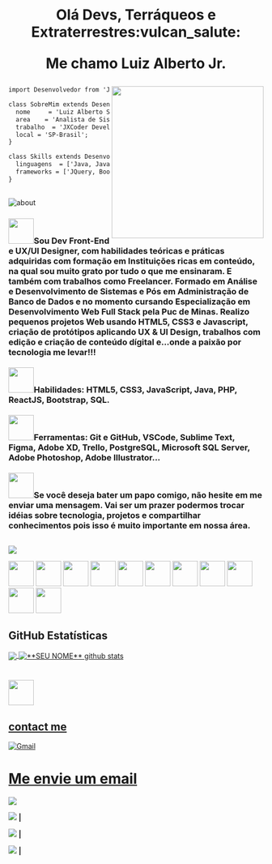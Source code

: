 <h1 align="center">Olá Devs, Terráqueos e Extraterrestres:vulcan_salute:

Me chamo Luiz Alberto Jr.</h1>

<img align="right" width="300" src="https://i2.wp.com/allhtaccess.info/wp-content/uploads/2018/03/programming.gif?fit=1281%2C716&ssl=1"/>

```html
import Desenvolvedor from 'JXCoder';

class SobreMim extends Desenvolvedor {
  nome     = 'Luiz Alberto S.Junior';
  area    = 'Analista de Sistemas';
  trabalho  = 'JXCoder Development';
  local = 'SP-Brasil';
}

class Skills extends Desenvolvedor {
  linguagens  = ['Java, JavaScript, PHP, HTML5, CSS3, SQL'];
  frameworks = ['JQuery, Bootstrap, React, Angular'];
}

```
##
<img alt="about" src="https://github.com/luizjxcoder/luizjxcoder/blob/main/cardmim.png"/>
<h3>
<img height="50" src="https://img.icons8.com/nolan/344/head-profile.png">Sou Dev Front-End e UX/UI Designer, com habilidades teóricas e práticas adquiridas com 
formação em Instituições ricas em conteúdo, na qual sou muito grato por tudo o que me ensinaram. E também com trabalhos como Freelancer.
Formado em Análise e Desenvolvimento de Sistemas e Pós em Administração de Banco de Dados e no momento cursando Especialização em Desenvolvimento Web Full Stack pela Puc de Minas.
Realizo pequenos projetos Web usando HTML5, CSS3 e Javascript, criação de protótipos aplicando UX & UI Design, trabalhos com edição e criação de conteúdo dígital
e...onde a paixão por tecnologia me levar!!!
<br></br>
<img height="50" src="https://img.icons8.com/nolan/344/development-skill.png">Habilidades: HTML5, CSS3, JavaScript, Java, PHP, ReactJS, Bootstrap, SQL.
<br></br>
<img height="50" src="https://img.icons8.com/nolan/344/internship.png">Ferramentas:  Git e GitHub, VSCode, Sublime Text, Figma, Adobe XD, Trello, PostgreSQL, Microsoft SQL Server, Adobe Photoshop, Adobe Illustrator...
<br></br>
<img height="50" src="https://img.icons8.com/nolan/344/speech-bubble-with-dots.png">Se você deseja bater um papo comigo, não hesite em me enviar uma mensagem. Vai ser um prazer podermos trocar idéias sobre tecnologia, projetos 
e compartilhar conhecimentos pois isso é muito importante em nossa área.</h3>

##
<img src="https://github.com/luizjxcoder/luizjxcoder/blob/main/cardferram.png">

<code><img height="50" src="https://img.icons8.com/nolan/344/visual-studio-code-2019.png"></code>
<code><img height="50" src="https://img.icons8.com/nolan/344/git.png"></code>
<code><img height="50" src="https://img.icons8.com/nolan/344/linux--v2.png"></code>
<code><img height="50" src="https://img.icons8.com/nolan/344/console.png"></code>
<code><img height="50" src="https://img.icons8.com/nolan/344/sql.png"></code>
<code><img height="50" src="https://img.icons8.com/nolan/344/java-coffee-cup-logo.png"></code>
<code><img height="50" src="https://img.icons8.com/nolan/344/php.png"></code>
<code><img height="50" src="https://img.icons8.com/nolan/344/html-5.png"></code>
<code><img height="50" src="https://img.icons8.com/nolan/344/css-filetype.png"></code>
<code><img height="50" src="https://img.icons8.com/nolan/344/javascript.png"></code>
<code><img height="50" src="https://img.icons8.com/nolan/344/react-native.png"></code>

## **GitHub Estatísticas**

<a href="https://github.com/luizjxcoder">
  <img align="center" src="https://github-readme-stats.vercel.app/api/top-langs/?username=luizjxcoder&theme=discord_old_blurple&hide_langs_below=1" />
</a>


<a href="https://github.com/luizjxcoder">
 <img align="center" src="https://github-readme-stats.vercel.app/api?username=luizjxcoder&show_icons=true&theme=discord_old_blurple&line_height=27" alt="**SEU NOME** github stats"/>

#
<code><img height="50" src="https://img.icons8.com/nolan/344/send-mass-email.png"></code>
<h2>contact me</h2>

![Gmail](https://img.shields.io/badge/Gmail-D14836?style=for-the-badge&logo=gmail&logoColor=white) 
<a href="mailto:jxcoder.dev@gmail.com"><h1>Me envie um email</h1>


<img src="https://github.com/luizjxcoder/luizjxcoder/blob/main/cardrede.png"/>

<br>

<a href="https://www.behance.net/luizjunior24/" target="_blank"><img src="https://img.shields.io/badge/Behance-1769ff?style=for-the-badge&logo=behance&logoColor=white"></a> 
    **|** 
    
<a href="https://www.instagram.com/jxcoder_dev/" target="_blank"><img src="https://img.shields.io/badge/<insta>-%23E4405F.svg?style=for-the-badge&logo=Instagram&logoColor=white"></a> 
    **|**
    
 <a href="https://linkedin.com/in/luizjunior-jxcoder/" target="_blank"><img src="https://img.shields.io/badge/linkedin-%230077B5.svg?style=for-the-badge&logo=linkedin&logoColor=white"></a> 
    **|**
  
 
